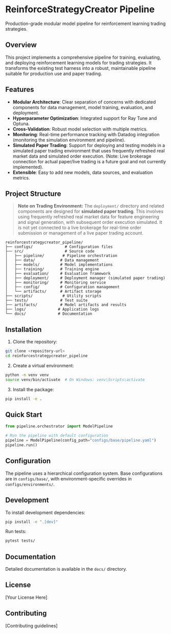# ReinforceStrategyCreator Pipeline

Production-grade modular model pipeline for reinforcement learning trading strategies.

## Overview

This project implements a comprehensive pipeline for training, evaluating, and deploying reinforcement learning models for trading strategies. It transforms the existing test harness into a robust, maintainable pipeline suitable for production use and paper trading.

## Features

- **Modular Architecture**: Clear separation of concerns with dedicated components for data management, model training, evaluation, and deployment.
- **Hyperparameter Optimization**: Integrated support for Ray Tune and Optuna.
- **Cross-Validation**: Robust model selection with multiple metrics.
- **Monitoring**: Real-time performance tracking with Datadog integration (monitoring the simulation environment and pipeline).
- **Simulated Paper Trading**: Support for deploying and testing models in a simulated paper trading environment that uses frequently refreshed real market data and simulated order execution. (Note: Live brokerage connection for actual paper/live trading is a future goal and not currently implemented).
- **Extensible**: Easy to add new models, data sources, and evaluation metrics.

## Project Structure
> **Note on Trading Environment:** The `deployment/` directory and related components are designed for **simulated paper trading**. This involves using frequently refreshed real market data for feature engineering and signal generation, with subsequent order execution simulated. It is not yet connected to a live brokerage for real-time order submission or management of a live paper trading account.

```
reinforcestrategycreator_pipeline/
├── configs/              # Configuration files
├── src/                  # Source code
│   ├── pipeline/        # Pipeline orchestration
│   ├── data/           # Data management
│   ├── models/         # Model implementations
│   ├── training/       # Training engine
│   ├── evaluation/     # Evaluation framework
│   ├── deployment/     # Deployment manager (simulated paper trading)
│   ├── monitoring/     # Monitoring service
│   ├── config/         # Configuration management
│   └── artifacts/      # Artifact storage
├── scripts/             # Utility scripts
├── tests/              # Test suite
├── artifacts/          # Model artifacts and results
├── logs/              # Application logs
└── docs/              # Documentation
```

## Installation

1. Clone the repository:
```bash
git clone <repository-url>
cd reinforcestrategycreator_pipeline
```

2. Create a virtual environment:
```bash
python -m venv venv
source venv/bin/activate  # On Windows: venv\Scripts\activate
```

3. Install the package:
```bash
pip install -e .
```

## Quick Start

```python
from pipeline.orchestrator import ModelPipeline

# Run the pipeline with default configuration
pipeline = ModelPipeline(config_path="configs/base/pipeline.yaml")
pipeline.run()
```

## Configuration

The pipeline uses a hierarchical configuration system. Base configurations are in `configs/base/`, with environment-specific overrides in `configs/environments/`.

## Development

To install development dependencies:
```bash
pip install -e ".[dev]"
```

Run tests:
```bash
pytest tests/
```

## Documentation

Detailed documentation is available in the `docs/` directory.

## License

[Your License Here]

## Contributing

[Contributing guidelines]